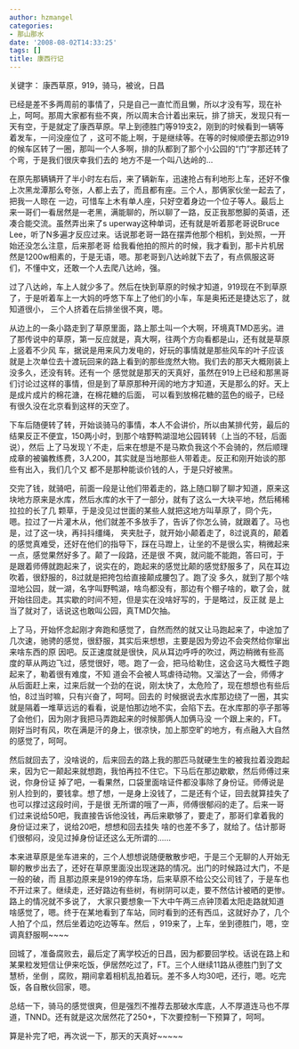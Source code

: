 ```yaml
---
author: hzmangel
categories:
- 那山那水
date: '2008-08-02T14:33:25'
tags: []
title: 康西行记
---
```

关键字： 康西草原，919，骑马，被讹，日昌

已经是差不多两周前的事情了，只是自己一直忙而且懒，所以才没有写，现在补上，呵呵。<!--more-->那周大家都有些不爽，所以周末合计着出来玩，排了排天，发现只有一天有空，于是就定了康西草原。早上到德胜门等919支2，刚到的时候看到一辆等着发车，一问没座位了
，这可不能上啊，于是继续等。在等的时候顺便去那边919的候车区转了一圈，那叫一个人多啊，排的队都到了那个小公园的“门”字那还转了个弯，于是我们很庆幸我们去的
地方不是一个叫八达岭的...

在原先那辆辆开了半小时左右后，来了辆新车，迅速抢占有利地形上车，还好不像上次黑龙潭那么夸张，人都上去了，而且都有座。三个人，那俩家伙坐一起去了，把我一人晾在
一边，可惜车上木有单人座，只好空着身边一个位子等人。最后上来一哥们一看居然是一老黑，满能聊的，所以聊了一路，反正我那憋脚的英语，还凑合能交流。虽然弄出来了s
uperway这种单词，还有就是听着那老哥说Bruce Lee，听了N多遍才反应过来。话说那老哥一路在摆弄他那个相机，到处照，一开始还没怎么注意，后来那老哥
给我看他拍的照片的时候，我才看到，那卡片机居然是1200w相素的，于是无语，嗯。那老哥到八达岭就下去了，有点佩服这哥们，不懂中文，还敢一个人去爬八达岭，强。

过了八达岭，车上人就少多了。然后在快到草原的时候才知道，919现在不到草原了，于是听着车上一大妈的呼悠下车上了他们的小车，车是奥拓还是捷达忘了，就知道很小，
三个人挤着在后排坐很不爽，嗯。

从边上的一条小路走到了草原里面，路上那土叫一个大啊，环境真TMD恶劣。进了那传说中的草原，第一反应就是，真大啊，往两个方向看都是山，还有就是草原上竖着不少风
车，据说是用来风力发电的，好玩的事情就是那些风车的叶子应该就是上次单位去十渡玩回来的路上看到的那些庞然大物。我们去的那天大概刚装上没多久，还没有转。还有一个
感觉就是那天的天真好，虽然在919上已经和那黑哥们讨论过这样的事情，但是到了草原那种开阔的地方才知道，天是那么的好。天上是成片成片的棉花溏，在棉花糖的后面，
可以看到放棉花糖的蓝色的缎子，已经有很久没在北京看到这样的天空了。

下车后随便转了转，开始谈骑马的事情，本人不会讲价，所以由某排代劳，最后的结果反正不便宜，150两小时，到那个啥野鸭湖湿地公园转转（上当的不轻，后面说），然后
上了马发现丫不走，后来在想是不是马欺负我这个不会骑的，然后顺理成章的被骗教练费，3人200，其实就是当地那些人带着走。反正和刚开始谈的那些有出入，我们几个又
都不是那种能谈价钱的人，于是只好被黑。

交完了钱，就骑吧，前面一段是让他们带着走的，路上随口聊了聊才知道，原来这块地方原来是水库，然后水库的水干了一部分，就有了这么一大块平地，然后稀稀拉拉的长了几
颗草，于是没见过世面的某些人就把这地方叫草原了，冏个先，嗯。拉过了一片灌木从，他们就差不多放手了，告诉了你怎么骑，就跟着了。马也是，过了这一块，再抖抖缰绳，
夹夹肚子，就开始小颠着走了，8过说真的，颠着的感觉真难受，还好在他们的指导下，踩在马蹬上，让坐的不是很么实，稍微起来一点，感觉果然好多了。颠了一段路，还是很
不爽，就问能不能跑，答曰可，于是跟着师傅就跑起来了，说实在的，跑起来的感觉比颠的感觉舒服多了，风在耳边吹着，很舒服的，8过就是把挎包给直接颠成腰包了。跑了没
多久，就到了那个啥湿地公园，就一湖，名字叫野鸭湖，啥鸟都没有，那边有个棚子啥的，歇了会，就开始往回走。其实歇的时间不短，但是实在没啥好写的，于是略过，反正就
是上当了就对了，话说这也敢叫公园，真TMD欠抽。

上了马，开始怀念起刚才奔跑和感觉了，自然而然的就又让马跑起来了，中途加了几次速，驰骋的感觉，很舒服，其实后来想想，主要是因为旁边不会突然给你窜出来啥东西的原
因吧。反正速度就是很快，风从耳边呼呼的吹过，两边稍微有些高度的草从两边飞过，感觉很好，嗯。跑了一会，把马给勒住，这会这马大概性子跑起来了，勒着很有难度，不知
道会不会被人骂虐待动物。又溜达了一会，师傅才从后面赶上来，过来后就一个劲的在说，刚太快了，太危险了，现在想想也有些后怕，8过当时嘛，只有兴奋了，呵呵。回去的
时候据说去水库那边绕了一圈，其实就是隔着一堆草远远的看看，说是怕那边地不实，会陷下去。在水库那的亭子那等了会他们，因为刚才我把马弄跑起来的时候那俩人加俩马没
一个跟上来的，FT。刚好当时有风，吹在满是汗的身上，很凉快，加上那空旷的地方，有点融入大自然的感觉了，呵呵。

然后就回去了，没啥说的，后来回去的路上我的那匹马就硬生生的被我拉着没跑起来，因为它一颠起来就想跑，我怕再拉不住它。下马后在那边歇歇，然后师傅过来说，你身份证
掉了吧，一看果然，口袋里面啥证件都没事除了身份证。师傅说是别人捡到的，要钱拿。想了想，一是身上没钱了，二是还有个证，回去就算挂失了也可以撑过这段时间，于是很
无所谓的哦了一声，师傅很郁闷的走了。后来一哥们过来说给50吧，我直接告诉他没钱，再后来歇够了，要走了，那哥们拿着我的身份证过来了，说给20吧，想想和回去挂失
啥的也差不多了，就给了。估计那哥们很郁闷，没见过掉身份证还这么无所谓的......

本来进草原是坐车进来的，三个人想想说随便散散步吧，于是三个无聊的人开始无聊的散步出去了，还好在草原里面没出现迷路的情况。出门的时候路过大门，不是一般的破，而
且那边原来是919的停车场，后来草原不给公交公司钱了，于是车也不开过来了。继续走，还好路边有些树，有树阴可以走，要不然估计被晒的更惨。路上的情况就不多说了，
大家只要想象一下大中午两三点钟顶着太阳走路就知道啥感觉了，嗯。终于在某地看到了车站，同时看到的还有西瓜，这就好办了，几个人拍了个瓜，然后坐着边吃边等车。然后
，919来了，上车，坐到德胜门，嗯，空调真舒服啊~~~~

回城了，准备腐败去，最后定了离学校近的日昌，因为都要回学校。话说在路上和某果粒发短信让伊来吃饭，伊居然吃过了，FT。三个人继续11路从德胜门到了文慧桥，坐倒
，腐败，期间拿着相机乱拍着玩。差不多人均30吧，还行，嗯。吃完饭，各自散伙回家，嗯。

总结一下，骑马的感觉很爽，但是强烈不推荐去那破水库底，人不厚道连马也不厚道，TNND。还有就是这次居然花了250+，下次要控制一下预算了，呵呵。

算是补完了吧，再次说一下，那天的天真好~~~~~
